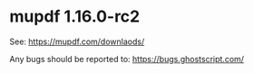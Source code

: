 # mupdf 1.16.0-rc2

See:
https://mupdf.com/downlaods/

Any bugs should be reported to:
https://bugs.ghostscript.com/
